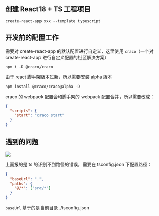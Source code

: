 ## 创建 React18 + TS 工程项目

```shell
create-react-app xxx --template typescript
```

## 开发前的配置工作

需要对 create-react-app 的默认配置进行自定义，这里使用 `craco`（一个对 create-react-app 进行自定义配置的社区解决方案）

```shell
npm i -D @craco/craco
```

由于 react 脚手架版本过新，所以需要安装 alpha 版本

```shell
npm install @craco/craco@alpha -D
```

craco 的 webpack 配置会和脚手架的 webpack 配置合并，所以需要改成：

```json
{
  "scripts": {
    "start": "craco start"
  }
}
```

## 遇到的问题

![](https://tva1.sinaimg.cn/large/008vOhrAly1hbj24qv625j30ze06c0ts.jpg)

上面报的是 ts 的识别不到路径的错误，需要在 tsconfig.json 下配置路径：

```json
{
  "baseUrl": ".",
  "paths": {
    "@/*": ["src/*"]
  }
}
```

`baseUrl` 基于的是当前目录 ./tsconfig.json
